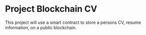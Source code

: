 # Project Blockchain CV
This project will use a smart contract to store a persons CV, resume information, on a public blockchain.
